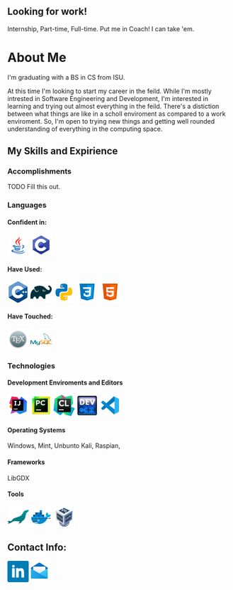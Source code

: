 ## Looking for work!

Internship, Part-time, Full-time. Put me in Coach! I can take 'em.

# About Me

I'm graduating with a BS in CS from ISU.

At this time I'm looking to start my career in the feild. While I'm mostly intrested in Software Engineering and Development, I'm interested in learning and trying out almost everything in the feild. There's a distiction between what things are like in a scholl enviroment as compared to a work enviroment. So, I'm open to trying new things and getting well rounded understanding of everything in the computing space.

## My Skills and Expirience

### Accomplishments

TODO Fill this out.

### Languages

#### Confident in:

![<img align="left" alt="Java" width="48px" height="48px">](images/java.png)
![<img align="left" alt="C" width="48px" height="48px">](images/c.png)

#### Have Used:

![<img align="left" alt="Cpp" width="25px" height="48px">](images/C++.png)
![<img align="left" alt="Gradle" width="48px" height="48px">](images/gradle.png)
![<img align="left" alt="Python" width="48px" height="48px">](images/python.png)
![<img align="left" alt="CSS" width="48px" height="48px">](images/css.png)
![<img align="left" alt="html" width="48px" height="48px">](images/html.png)

#### Have Touched:

![<img align="left" alt="LATEX" width="48px" height="48px">](images/latex.png)
![<img align="left" alt="MySQL" width="48px" height="48px">](images/mysql.png)

### Technologies

#### Development Enviroments and Editors

![<img align="left" alt="Intellij" width="48px" height="48px">](images/intellij.png)
![<img align="left" alt="Pycharm" width="48px" height="48px">](images/pycharm.png)
![<img align="left" alt="CLion" width="48px" height="48px">](images/clion-3.png)
![<img align="left" alt="Dev Cpp" width="48px" height="48px">](images/DevC++.png)
![<img align="left" alt="VS Code" width="48px" height="48px">](images/vscode.png)

#### Operating Systems

Windows, Mint, Unbunto Kali, Raspian,

#### Frameworks

LibGDX

#### Tools

![<img align="left" alt="Maria DB" width="48px" height="48px">](images/mariadb.png)
![<img align="left" alt="Docker" width="48px" height="48px">](images/docker.png)
![<img align="left" alt="Virtual Box" width="48px" height="48px">](images/virtualbox.png)

## Contact Info:

[<img align="left" alt="LinkedIn" width="48px" height="48px" src="images/linkedin.png">](https://www.linkedin.com/in/traae-bloxham-b352041b8/)
[<img align="left" alt="Email" width="48px" height="48px" src="images/email.png">](mailto:traaebloxham@gmail.com)
